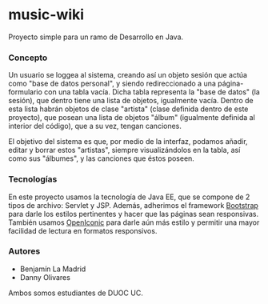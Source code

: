 # music-wiki
Proyecto simple para un ramo de Desarrollo en Java.

### Concepto

Un usuario se loggea al sistema, creando así un objeto sesión que actúa como "base de datos personal", y siendo redireccionado a una página-formulario con una tabla vacía.
Dicha tabla representa la "base de datos" (la sesión), que dentro tiene una lista de objetos, igualmente vacía.
Dentro de esta lista habrán objetos de clase "artista" (clase definida dentro de este proyecto), que posean una lista de objetos "álbum" (igualmente definida al interior del código), que a su vez, tengan canciones. 

El objetivo del sistema es que, por medio de la interfaz, podamos añadir, editar y borrar estos "artistas", siempre visualizándolos en la tabla, así como sus "álbumes", y las canciones que éstos poseen.

### Tecnologías

En este proyecto usamos la tecnología de Java EE, que se compone de 2 tipos de archivo: Servlet y JSP.
Además, adherimos el framework [Bootstrap](https://github.com/twbs/bootstrap) para darle los estilos pertinentes y hacer que las páginas sean responsivas.
También usamos [OpenIconic](https://useiconic.com/open) para darle aún más estilo y permitir una mayor facilidad de lectura en formatos responsivos.

### Autores

* Benjamín La Madrid
* Danny Olivares


Ambos somos estudiantes de DUOC UC.
